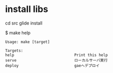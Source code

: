 # install libs
cd src
glide install



$ make help

```
Usage: make [target]

Targets:
help                           Print this help
serve                          ローカルサーバ実行
deploy                         gaeへデプロイ
```